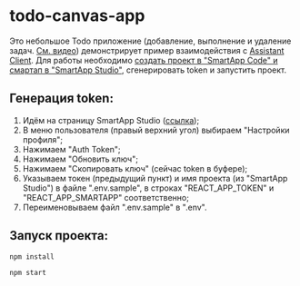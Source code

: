 # todo-canvas-app

Это небольшое Todo приложение (добавление, выполнение и удаление задач. [См. видео](https://youtu.be/P-o2rwHhARo)) демонстрирует пример взаимодействия с [Assistant Client](https://github.com/sberdevices/assistant-client). Для работы необходимо [создать проект в "SmartApp Code" и смартап в "SmartApp Studio"](https://github.com/sberdevices/todo-canvas-app-backend), сгенерировать token и запустить проект.

## Генерация token:

1. Идём на страницу SmartApp Studio ([ссылка](https://developers.sber.ru/studio));
1. В меню пользователя (правый верхний угол) выбираем "Настройки профиля";
1. Нажимаем "Auth Token";
1. Нажимаем "Обновить ключ";
1. Нажимаем "Скопировать ключ" (сейчас token в буфере);
1. Указываем токен (предыдущий пункт) и имя проекта (из "SmartApp Studio") в файле ".env.sample", в строках "REACT_APP_TOKEN" и "REACT_APP_SMARTAPP" соответственно;
1. Переименовываем файл ".env.sample" в ".env".

## Запуск проекта:

```bash
npm install

npm start
```
